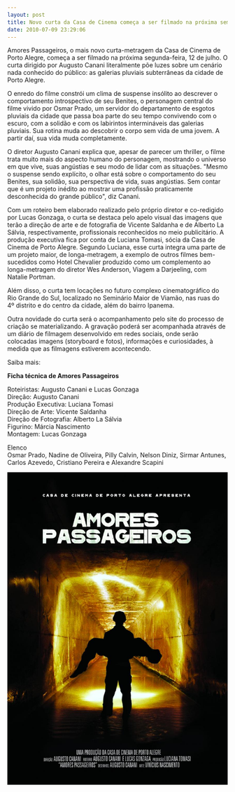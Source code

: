 ```yaml
---
layout: post
title: Novo curta da Casa de Cinema começa a ser filmado na próxima semana
date: 2010-07-09 23:29:06
---
```

Amores Passageiros, o mais novo curta-metragem da Casa de Cinema de Porto Alegre, começa a ser filmado na próxima segunda-feira, 12 de julho. O curta dirigido por Augusto Canani literalmente põe luzes sobre um cenário nada conhecido do público: as galerias pluviais subterrâneas da cidade de Porto Alegre.

O enredo do filme constrói um clima de suspense insólito ao descrever o comportamento introspectivo de seu Benites, o personagem central do filme vivido por Osmar Prado, um servidor do departamento de esgotos pluviais da cidade que passa boa parte do seu tempo convivendo com o escuro, com a solidão e com os labirintos intermináveis das galerias pluviais. Sua rotina muda ao descobrir o corpo sem vida de uma jovem. A partir daí, sua vida muda completamente.

O diretor Augusto Canani explica que, apesar de parecer um thriller, o filme trata muito mais do aspecto humano do personagem, mostrando o universo em que vive, suas angústias e seu modo de lidar com as situações. "Mesmo o suspense sendo explícito, o olhar está sobre o comportamento do seu Benites, sua solidão, sua perspectiva de vida, suas angústias. Sem contar que é um projeto inédito ao mostrar uma profissão praticamente desconhecida do grande público", diz Canani.

Com um roteiro bem elaborado realizado pelo próprio diretor e co-redigido por Lucas Gonzaga, o curta se destaca pelo apelo visual das imagens que terão a direção de arte e de fotografia de Vicente Saldanha e de Alberto La Sálvia, respectivamente, profissionais reconhecidos no meio publicitário. A produção executiva fica por conta de Luciana Tomasi, sócia da Casa de Cinema de Porto Alegre. Segundo Luciana, esse curta integra uma parte de um projeto maior, de longa-metragem, a exemplo de outros filmes bem-sucedidos como Hotel Chevalier produzido como um complemento ao longa-metragem do diretor Wes Anderson, Viagem a Darjeeling, com Natalie Portman.

Além disso, o curta tem locações no futuro complexo cinematográfico do Rio Grande do Sul, localizado no Seminário Maior de Viamão, nas ruas do 4º distrito e do centro da cidade, além do bairro Ipanema.

Outra novidade do curta será o acompanhamento pelo site do processo de criação se materializando. A gravação poderá ser acompanhada através de um diário de filmagem desenvolvido em redes sociais, onde serão colocadas imagens (storyboard e fotos), informações e curiosidades, à medida que as filmagens estiverem acontecendo.

Saiba mais:

**Ficha técnica de Amores Passageiros**

Roteiristas: Augusto Canani e Lucas Gonzaga\
Direção: Augusto Canani\
Produção Executiva: Luciana Tomasi\
Direção de Arte: Vicente Saldanha\
Direção de Fotografia: Alberto La Sálvia\
Figurino: Márcia Nascimento\
Montagem: Lucas Gonzaga

Elenco\
Osmar Prado, Nadine de Oliveira, Pilly Calvin, Nelson Diniz, Sirmar Antunes, Carlos Azevedo, Cristiano Pereira e Alexandre Scapini

![](/uploads/amores-pass.jpg)